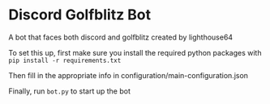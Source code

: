 # Discord Golfblitz Bot
A bot that faces both discord and golfblitz created by lighthouse64

To set this up, first make sure you install the required python packages with `pip install -r requirements.txt`

Then fill in the appropriate info in configuration/main-configuration.json

Finally, run `bot.py` to start up the bot
